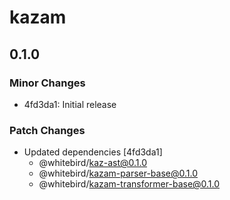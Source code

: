 # kazam

## 0.1.0

### Minor Changes

- 4fd3da1: Initial release

### Patch Changes

- Updated dependencies [4fd3da1]
  - @whitebird/kaz-ast@0.1.0
  - @whitebird/kazam-parser-base@0.1.0
  - @whitebird/kazam-transformer-base@0.1.0
